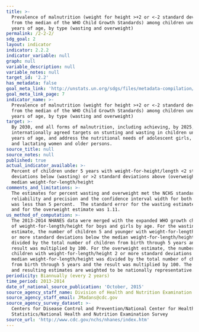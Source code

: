 ```yaml
---
title: >-
  Prevalence of malnutrition (weight for height >+2 or <-2 standard deviation
  from the median of the WHO Child Growth Standards) among children under 5
  years of age, by type (wasting and overweight)
permalink: /2-2-2/
sdg_goal: 2
layout: indicator
indicator: 2.2.2
indicator_variable: null
graph: null
variable_description: null
variable_notes: null
target_id: '2.2'
has_metadata: false
goal_meta_link: 'http://unstats.un.org/sdgs/files/metadata-compilation/Metadata-Goal-2.pdf'
goal_meta_link_page: 7
indicator_name: >-
  Prevalence of malnutrition (weight for height >+2 or <-2 standard deviation
  from the median of the WHO Child Growth Standards) among children under 5
  years of age, by type (wasting and overweight)
target: >-
  By 2030, end all forms of malnutrition, including achieving, by 2025, the
  internationally agreed targets on stunting and wasting in children under 5
  years of age, and address the nutritional needs of adolescent girls, pregnant
  and lactating women and older persons.
source_title: null
source_notes: null
published: true
actual_indicator_available: >-
  Percent of children under 5 years with weight-for-height/length <2 standard
  deviations below (wasting) or >2 standard deviations above (overweight) the
  median weight-for-length/height 
comments_and_limitations: >-
  The estimates for percent wasting and overweight met the NCHS standards for
  reliability and precision and the confidence interval width for both estimates
  was less than 5 percent.  The standard error for the wasting estimate was 0.27
  and for the overweight estimate was 1.11.
us_method_of_computation: >-
  The 2013-2014 NHANES data were merged with the expanded WHO growth chart files
  of weight-for-length/height for boys and girls by age. For the wasting
  estimate, the number of children 5 and younger with weight-for-length/height 2
  or more standard deviations below the median weight-for-length/height was
  divided by the total number of children from birth through 5 years and the
  result was multiplied by 100. For the overweight estimate, the number of
  children with weight-for-length/height 2 or more standard deviations above the
  median weight-for-length/height was divided by the total number of children
  from birth through 5 years and the result was multiplied by 100. The numbers
  and resulting estimates are weighted to be nationally representative.
periodicity: Biannually (every 2 years)
time_period: 2013-2014
date_of_national_source_publication: 'October, 2015'
source_agency_staff_name: Division of Health and Nutrition Examination Survey
source_agency_staff_email: JMadans@cdc.gov
source_agency_survey_dataset: >-
  Centers for Disease Control and Prevention/National Center for Health
  Statistics/National Health and Nutrition Examination Survey
source_url: 'http://www.cdc.gov/nchs/nhanes/index.htm'
---
```

